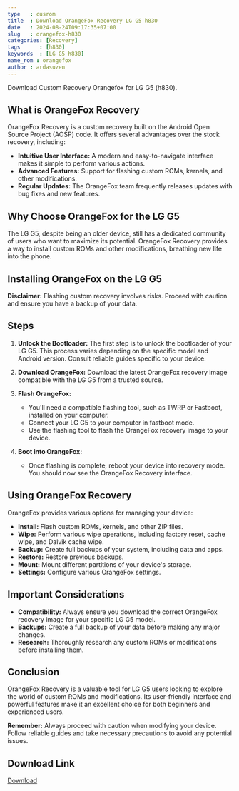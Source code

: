 ```yaml
---
type   : cusrom
title  : Download OrangeFox Recovery LG G5 h830
date   : 2024-08-24T09:17:35+07:00
slug   : orangefox-h830
categories: [Recovery]
tags      : [h830]
keywords  : [LG G5 h830]
name_rom : orangefox
author : ardasuzen
---
```


Download Custom Recovery Orangefox for LG G5 (h830).

## What is OrangeFox Recovery

OrangeFox Recovery is a custom recovery built on the Android Open Source Project (AOSP) code. It offers several advantages over the stock recovery, including:

* **Intuitive User Interface:** A modern and easy-to-navigate interface makes it simple to perform various actions.
* **Advanced Features:** Support for flashing custom ROMs, kernels, and other modifications.
* **Regular Updates:** The OrangeFox team frequently releases updates with bug fixes and new features.

## Why Choose OrangeFox for the LG G5

The LG G5, despite being an older device, still has a dedicated community of users who want to maximize its potential. OrangeFox Recovery provides a way to install custom ROMs and other modifications, breathing new life into the phone.

## Installing OrangeFox on the LG G5

**Disclaimer:** Flashing custom recovery involves risks. Proceed with caution and ensure you have a backup of your data.

## Steps

1. **Unlock the Bootloader:** The first step is to unlock the bootloader of your LG G5. This process varies depending on the specific model and Android version. Consult reliable guides specific to your device.

2. **Download OrangeFox:** Download the latest OrangeFox recovery image compatible with the LG G5 from a trusted source.

3. **Flash OrangeFox:** 
    * You'll need a compatible flashing tool, such as TWRP or Fastboot, installed on your computer. 
    * Connect your LG G5 to your computer in fastboot mode.
    * Use the flashing tool to flash the OrangeFox recovery image to your device.

4. **Boot into OrangeFox:** 
    * Once flashing is complete, reboot your device into recovery mode. You should now see the OrangeFox Recovery interface.

## Using OrangeFox Recovery

OrangeFox provides various options for managing your device:

* **Install:** Flash custom ROMs, kernels, and other ZIP files.
* **Wipe:** Perform various wipe operations, including factory reset, cache wipe, and Dalvik cache wipe.
* **Backup:** Create full backups of your system, including data and apps.
* **Restore:** Restore previous backups.
* **Mount:** Mount different partitions of your device's storage.
* **Settings:** Configure various OrangeFox settings.

## Important Considerations

* **Compatibility:** Always ensure you download the correct OrangeFox recovery image for your specific LG G5 model.
* **Backups:** Create a full backup of your data before making any major changes.
* **Research:** Thoroughly research any custom ROMs or modifications before installing them.

## Conclusion

OrangeFox Recovery is a valuable tool for LG G5 users looking to explore the world of custom ROMs and modifications. Its user-friendly interface and powerful features make it an excellent choice for both beginners and experienced users.

**Remember:** Always proceed with caution when modifying your device. Follow reliable guides and take necessary precautions to avoid any potential issues.


## Download Link
[Download](https://orangefox.download/device/h830)

